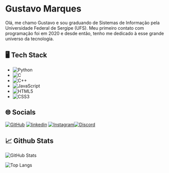 
# Gustavo Marques

Olá, me chamo Gustavo e sou graduando de Sistemas de Informação pela Universidade Federal de Sergipe (UFS). Meu primeiro contato com programação foi em 2020 e desde então, tenho me dedicado à esse grande universo da tecnologia.



## 🖥 Tech Stack

- ![Python](https://img.shields.io/badge/python-000?style=for-the-badge&logo=python)
- ![C](https://img.shields.io/badge/C-000?style=for-the-badge&logo=c)
- ![C++](https://img.shields.io/badge/C%2B%2B-000?style=for-the-badge&logo=c%2B%2B)
- ![JavaScript](https://img.shields.io/badge/JavaScript-000?style=for-the-badge&logo=javascript)
- ![HTML5](https://img.shields.io/badge/HTML5-000?style=for-the-badge&logo=html5)
- ![CSS3](https://img.shields.io/badge/CSS3-000?style=for-the-badge&logo=css3&logoColor=264CE4)


## 🌐 Socials
[![GitHub](https://img.shields.io/badge/github-%23000000.svg?style=for-the-badge&logo=github&logoColor=fuchsia)](https://github.com/gsmith75) [![linkedin](https://img.shields.io/badge/linkedin-000000?style=for-the-badge&logo=linkedin&logoColor=fuchsia)](www.linkedin.com/in/gustavo-marques-4b6a83290) [![Instagram](https://img.shields.io/badge/Instagram-%23000000.svg?style=for-the-badge&logo=Instagram&logoColor=fuchsia)](https://www.instagram.com/g_marques75/)[![Discord](https://img.shields.io/badge/Discord-000?style=for-the-badge&logo=discord&logoColor=fuchsia)](https://www.discord.com/in/gstavo_/)



## 📈 Github Stats

![GitHub Stats](https://github-readme-stats.vercel.app/api?username=gsmith75&theme=transparent&bg_color=000&border_color=6e0a78&title_color=6e0a78&text_color=FFF)

![Top Langs](https://github-readme-stats-git-masterrstaa-rickstaa.vercel.app/api/top-langs/?username=gsmith75&layout=compact&bg_color=000&border_color=6e0a78&title_color=6e0a78&text_color=FFF)
